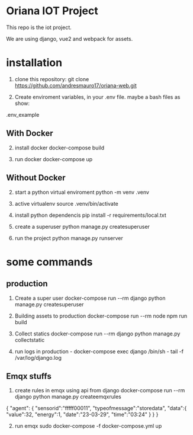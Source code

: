 # Oriana IOT Project

This repo is the iot project. 

We are using django, vue2 and webpack for assets.


# installation 

1.  clone this repository:
        git clone https://github.com/andresmauro17/oriana-web.git

2.  Create enviroment variables, in your .env file. maybe a bash files as show:

.env_example
       

## With Docker
2.  install docker
        docker-compose build

3.  run docker
        docker-compose up


## Without Docker

2.  start a python virtual enviroment
        python -m venv .venv

3.  active virtualenv 
        source .venv/bin/activate

4.  install python dependencis
        pip install -r requirements/local.txt

5. create a superuser
        python manage.py createsuperuser

6. run the project
        python manage.py runserver

# some commands 

## production
1. Create a super user
        docker-compose run --rm django python manage.py createsuperuser

2. Building assets to production
        docker-compose run --rm node npm run build

3. Collect statics 
        docker-compose run --rm django python manage.py collectstatic

4. run logs in production
        - docker-compose exec django /bin/sh
        - tail -f /var/log/django.log

## Emqx stuffs
1. create rules in emqx using api from django
        docker-compose run --rm django python manage.py createemqxrules

{
  "agent": {
    "sensorid":"fffff00011",
    "typeofmessage":"storedata",
    "data":{
      "value":32,
      "energy":1,
      "date":"23-03-29",
      "time":"03:24"
    }
  }
}

2. run emqx 
        sudo docker-compose -f docker-compose.yml up